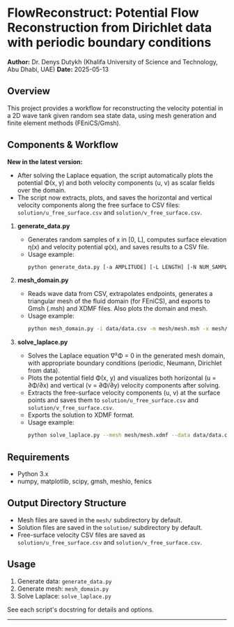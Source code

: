 # FlowReconstruct: Potential Flow Reconstruction from Dirichlet data with periodic boundary conditions

**Author:** Dr. Denys Dutykh (Khalifa University of Science and Technology, Abu Dhabi, UAE)
**Date:** 2025-05-13

## Overview
This project provides a workflow for reconstructing the velocity potential in a 2D wave tank given random sea state data, using mesh generation and finite element methods (FEniCS/Gmsh).

## Components & Workflow

**New in the latest version:**
- After solving the Laplace equation, the script automatically plots the potential Φ(x, y) and both velocity components (u, v) as scalar fields over the domain.
- The script now extracts, plots, and saves the horizontal and vertical velocity components along the free surface to CSV files: `solution/u_free_surface.csv` and `solution/v_free_surface.csv`.

1. **generate_data.py**
   - Generates random samples of x in [0, L], computes surface elevation η(x) and velocity potential φ(x), and saves results to a CSV file.
   - Usage example:
     ```bash
     python generate_data.py [-a AMPLITUDE] [-L LENGTH] [-N NUM_SAMPLES] [-o OUTPUT_DIR] [--seed SEED]
     ```

2. **mesh_domain.py**
   - Reads wave data from CSV, extrapolates endpoints, generates a triangular mesh of the fluid domain (for FEniCS), and exports to Gmsh (.msh) and XDMF files. Also plots the domain and mesh.
   - Usage example:
     ```bash
     python mesh_domain.py -i data/data.csv -m mesh/mesh.msh -x mesh/mesh.xdmf --mesh-size 0.1
     ```

3. **solve_laplace.py**
   - Solves the Laplace equation ∇²Φ = 0 in the generated mesh domain, with appropriate boundary conditions (periodic, Neumann, Dirichlet from data).
   - Plots the potential field Φ(x, y) and visualizes both horizontal (u = ∂Φ/∂x) and vertical (v = ∂Φ/∂y) velocity components after solving.
   - Extracts the free-surface velocity components (u, v) at the surface points and saves them to `solution/u_free_surface.csv` and `solution/v_free_surface.csv`.
   - Exports the solution to XDMF format.
   - Usage example:
     ```bash
     python solve_laplace.py --mesh mesh/mesh.xdmf --data data/data.csv --degree 2 --output solution/solution.xdmf
     ```

## Requirements
- Python 3.x
- numpy, matplotlib, scipy, gmsh, meshio, fenics

## Output Directory Structure
- Mesh files are saved in the `mesh/` subdirectory by default.
- Solution files are saved in the `solution/` subdirectory by default.
- Free-surface velocity CSV files are saved as `solution/u_free_surface.csv` and `solution/v_free_surface.csv`.

## Usage
1. Generate data: `generate_data.py`
2. Generate mesh: `mesh_domain.py`
3. Solve Laplace: `solve_laplace.py`

See each script's docstring for details and options.

---
